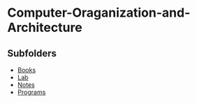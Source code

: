 # Computer-Oraganization-and-Architecture

## Subfolders

- [Books](Books)
- [Lab](Lab)
- [Notes](Notes)
- [Programs](Programs)

